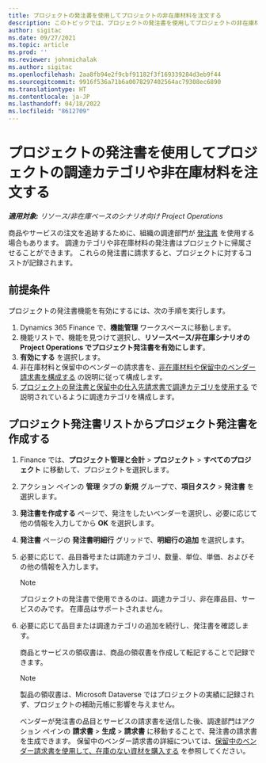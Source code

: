 ```yaml
---
title: プロジェクトの発注書を使用してプロジェクトの非在庫材料を注文する
description: このトピックでは、プロジェクトの発注書を使用してプロジェクトの非在庫材料を注文できます。
author: sigitac
ms.date: 09/27/2021
ms.topic: article
ms.prod: ''
ms.reviewer: johnmichalak
ms.author: sigitac
ms.openlocfilehash: 2aa8fb94e2f9cbf91182f3f169339284d3eb9f44
ms.sourcegitcommit: 9916f536a71b6a0078297402564ac79308ec6890
ms.translationtype: HT
ms.contentlocale: ja-JP
ms.lasthandoff: 04/18/2022
ms.locfileid: "8612709"
---
```

# <a name="order-procurement-categories-or-non-stocked-materials-for-a-project-using-project-purchase-orders"></a>プロジェクトの発注書を使用してプロジェクトの調達カテゴリや非在庫材料を注文する

_**適用対象:** リソース/非在庫ベースのシナリオ向け Project Operations_

商品やサービスの注文を追跡するために、組織の調達部門が [発注書](/dynamics365/supply-chain/procurement/purchase-order-overview) を使用する場合もあります。 調達カテゴリや非在庫材料の発注書はプロジェクトに帰属させることができます。 これらの発注書に請求すると、プロジェクトに対するコストが記録されます。

## <a name="prerequisites"></a>前提条件
プロジェクトの発注書機能を有効にするには、次の手順を実行します。

1. Dynamics 365 Finance で、**機能管理** ワークスペースに移動します。
2. 機能リストで、機能を見つけて選択し、**リソースベース/非在庫シナリオの Project Operations でプロジェクト発注書を有効にします**。
3. **有効にする** を選択します。
4. 非在庫材料と保留中のベンダーの請求書を、[非在庫材料や保留中のベンダー請求書を構成する](configure-materials-nonstocked.md) の説明に従って構成します。
5. [プロジェクトの発注書と保留中の仕入先請求書で調達カテゴリを使用する](configure-procurement-categories.md) で説明されているように調達カテゴリを構成します。

## <a name="create-a-project-purchase-order-from-the-project-purchase-order-list"></a>プロジェクト発注書リストからプロジェクト発注書を作成する

1. Finance では、**プロジェクト管理と会計** > **プロジェクト** > **すべてのプロジェクト** に移動して、プロジェクトを選択します。
2. アクション ペインの **管理** タブの **新規** グループで、**項目タスク** > **発注書** を選択します。
3. **発注書を作成する** ページで、発注をしたいベンダーを選択し、必要に応じて他の情報を入力してから **OK** を選択します。
4. **発注書** ページの **発注書明細行** グリッドで、**明細行の追加** を選択します。
5. 必要に応じて、品目番号または調達カテゴリ、数量、単位、単価、およびその他の情報を入力します。

    > [!NOTE]
    > プロジェクトの発注書で使用できるのは、調達カテゴリ、非在庫品目、サービスのみです。 在庫品はサポートされません。

6. 必要に応じて品目または調達カテゴリの追加を続行し、発注書を確認します。

    商品とサービスの領収書は、商品の領収書を作成して転記することで記録できます。

    > [!NOTE]
    > 製品の領収書は、Microsoft Dataverse ではプロジェクトの実績に記録されず、プロジェクトの補助元帳に影響を与えません。

    ベンダーが発注書の品目とサービスの請求書を送信した後、調達部門はアクション ペインの **請求書** > **生成** > **請求書** に移動することで、発注書の請求書を生成できます。 保留中のベンダー請求書の詳細については、[保留中のベンダー請求書を使用して、在庫のない資材を購入する](pending-vendor-invoices.md) を参照してください。
